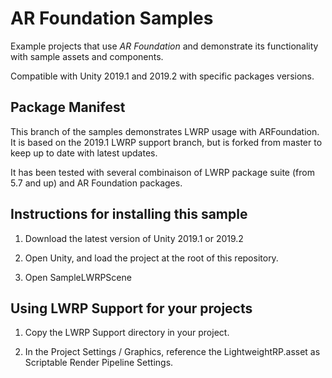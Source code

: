 # AR Foundation Samples
Example projects that use *AR Foundation* and demonstrate its functionality with sample assets and components.

Compatible with Unity 2019.1 and 2019.2 with specific packages versions.

## Package Manifest

This branch of the samples demonstrates LWRP usage with ARFoundation. It is based on the 2019.1 LWRP support branch, but is forked from master to keep up to date with latest updates.

It has been tested with several combinaison of LWRP package suite (from 5.7 and up) and AR Foundation packages.


## Instructions for installing this sample

1. Download the latest version of Unity 2019.1 or 2019.2

2. Open Unity, and load the project at the root of this repository.

3. Open SampleLWRPScene

## Using LWRP Support for your projects

1. Copy the LWRP Support directory in your project.

2. In the Project Settings / Graphics, reference the LightweightRP.asset as Scriptable Render Pipeline Settings.
